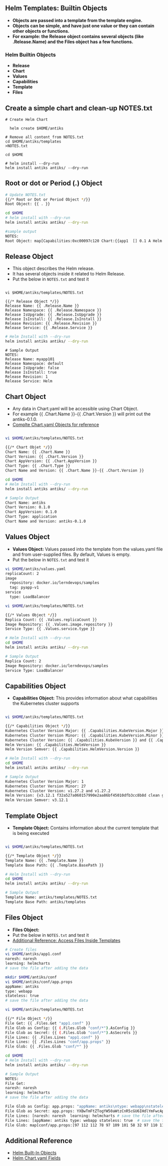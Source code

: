 ## Helm Templates: Builtin Objects

- **Objects are passed into a template from the template engine.** 
- **Objects can be simple, and have just one value or they can contain other objects or functions.**
- **For example: the Release object contains several objects (like .Release.Name) and the Files object has a few functions.**

### Helm Builtin Objects

- **Release** 
- **Chart** 
- **Values** 
- **Capabilities** 
- **Template** 
- **Files** 

## Create a simple chart and clean-up NOTES.txt
```t
# Create Helm Chart

  helm create $HOME/antiks

# Remove all content from NOTES.txt
cd $HOME/antiks/templates
>NOTES.txt

cd $HOME

# helm install --dry-run
helm install antiks antiks/ --dry-run
```

## Root or dot or Period (.) Object 
```sh
# Update NOTES.txt
{{/* Root or Dot or Period Object */}}
Root Object: {{ . }}
```
```sh
cd $HOME
# helm install with --dry-run
helm install antiks antiks/ --dry-run
```
```sh
#sample output 
NOTES:
Root Object: map[Capabilities:0xc00097c120 Chart:{{app1  [] 0.1 A Helm Chart for app1 [] []  v2   1.0 false map[]  [] } true} Files:map[] Release:map[IsInstall:true IsUpgrade:false Name:app1 Namespace:default Revision:1 Service:Helm] Subcharts:map[] Template:map[BasePath:app1/templates Name:app1/templates/NOTES.txt] Values:map[]]
```

## Release Object
- This object describes the Helm release. 
- It has several objects inside it related to Helm Release.
- Put the below in `NOTES.txt` and test it
```t

vi $HOME/antiks/templates/NOTES.txt

{{/* Release Object */}}
Release Name: {{ .Release.Name }}
Release Namespace: {{ .Release.Namespace }}
Release IsUpgrade: {{ .Release.IsUpgrade }}
Release IsInstall: {{ .Release.IsInstall }}
Release Revision: {{ .Release.Revision }}
Release Service: {{ .Release.Service }}
```
```sh
# Helm Install with --dry-run
helm install antiks antiks/ --dry-run
```
```t
# Sample Output
NOTES:
Release Name: myapp101
Release Namespace: default
Release IsUpgrade: false
Release IsInstall: true
Release Revision: 1
Release Service: Helm
```

## Chart Object
- Any data in Chart.yaml will be accessible using Chart Object. 
- For example {{ .Chart.Name }}-{{ .Chart.Version }} will print out the antiks-0.1.0.
- [Complte Chart.yaml Objects for reference](https://helm.sh/docs/topics/charts/#the-chartyaml-file)

```sh

vi $HOME/antiks/templates/NOTES.txt

{{/* Chart Objet */}}
Chart Name: {{ .Chart.Name }}
Chart Version: {{ .Chart.Version }}
Chart AppVersion: {{ .Chart.AppVersion }}
Chart Type: {{ .Chart.Type }}
Chart Name and Version: {{ .Chart.Name }}-{{ .Chart.Version }}
```
```sh
cd $HOME
# Helm Install with --dry-run
helm install antiks antiks/ --dry-run
```
```sh
# Sample Output
Chart Name: antiks
Chart Version: 0.1.0
Chart AppVersion: 0.1.0
Chart Type: application
Chart Name and Version: antiks-0.1.0
```

## Values Object
- **Values Object:** Values passed into the template from the values.yaml file and from user-supplied files. By default, Values is empty.
- Put the below in `NOTES.txt` and test it
```sh
vi $HOME/antiks/values.yaml 
replicaCount: 2
image
  repository: docker.io/lerndevops/samples
  tag: pyapp-v1
service
  type: LoadBalancer
```
```sh
vi $HOME/antiks/templates/NOTES.txt

{{/* Values Object */}}
Replica Count: {{ .Values.replicaCount }}
Image Repository: {{ .Values.image.repository }}
Service Type: {{ .Values.service.type }}
```
```sh
# Helm Install with --dry-run
cd $HOME
helm install antiks antiks/ --dry-run
```
```sh
# Sample Output
Replica Count: 2
Image Repository: docker.io/lerndevops/samples
Service Type: LoadBalancer
```

## Capabilities Object 
- **Capabilities Object:** This provides information about what capabilities the Kubernetes cluster supports
```sh

vi $HOME/antiks/templates/NOTES.txt

{{/* Capabilities Object */}}
Kubernetes Cluster Version Major: {{ .Capabilities.KubeVersion.Major }}
Kubernetes Cluster Version Minor: {{ .Capabilities.KubeVersion.Minor }}
Kubernetes Cluster Version: {{ .Capabilities.KubeVersion }} and {{ .Capabilities.KubeVersion.Version }}
Helm Version: {{ .Capabilities.HelmVersion }}
Helm Version Semver: {{ .Capabilities.HelmVersion.Version }}
```
```sh
# Helm Install with --dry-run
cd $HOME
helm install antiks antiks/ --dry-run
```
```sh 
# Sample Output
Kubernetes Cluster Version Major: 1
Kubernetes Cluster Version Minor: 27
Kubernetes Cluster Version: v1.27.2 and v1.27.2
Helm Version: {v3.12.1 f32a527a060157990e2aa86bf45010dfb3cc8b8d clean go1.20.5}
Helm Version Semver: v3.12.1
```
## Template Object
- **Template Object:** Contains information about the current template that is being executed
```sh

vi $HOME/antiks/templates/NOTES.txt

{{/* Template Object */}}
Template Name: {{ .Template.Name }} 
Template Base Path: {{ .Template.BasePath }}
```
```sh
# Helm Install with --dry-run
cd $HOME
helm install antiks antiks/ --dry-run
```
```sh
# Sample Output
Template Name: antiks/templates/NOTES.txt 
Template Base Path: antiks/templates
```

## Files Object 

- **Files Object:** 
- Put the below in `NOTES.txt` and test it
- [Additional Reference: Access Files Inside Templates](https://helm.sh/docs/chart_template_guide/accessing_files/)

```sh
# Create files 
vi $HOME/antiks/app1.conf
naresh: naresh 
learning: helmcharts
# save the file after adding the data 

mkdir $HOME/antiks/conf
vi $HOME/antiks/conf/app.props
appName: antiks
type: webapp
stateless: true 
# save the file after adding the data 
```

```sh
vi $HOME/antiks/templates/NOTES.txt

{{/* File Object */}}
File Get: {{ .Files.Get "app1.conf" }}
File Glob as Config: {{ (.Files.Glob "conf/*").AsConfig }}
File Glob as Secret: {{ (.Files.Glob "conf/*").AsSecrets }}
File Lines: {{ .Files.Lines "app1.conf" }}
File Lines: {{ .Files.Lines "conf/app.props" }}
File Glob: {{ .Files.Glob "conf/*" }}
```
```sh
cd $HOME 
# Helm Install with --dry-run
helm install antiks antiks/ --dry-run
``` 
```sh
# Sample Output
NOTES:
File Get: 
naresh: naresh
learning: helmcharts
# save the file after adding the data

File Glob as Config: app.props: "appName: antiks\ntype: webapp\nstateless: true \n# save the file after adding the data \n"
File Glob as Secret: app.props: YXBwTmFtZTogYW50aWtzCnR5cGU6IHdlYmFwcApzdGF0ZWxlc3M6IHRydWUgCiMgc2F2ZSB0aGUgZmlsZSBhZnRlciBhZGRpbmcgdGhlIGRhdGEgCg==
File Lines: [naresh: naresh  learning: helmcharts # save the file after adding the data]
File Lines: [appName: antiks type: webapp stateless: true  # save the file after adding the data ]
File Glob: map[conf/app.props:[97 112 112 78 97 109 101 58 32 97 110 116 105 107 115 10 116 121 112 101 58 32 119 101 98 97 112 112 10 115 116 97 116 101 108 101 115 115 58 32 116 114 117 101 32 10 35 32 115 97 118 101 32 116 104 101 32 102 105 108 101 32 97 102 116 101 114 32 97 100 100 105 110 103 32 116 104 101 32 100 97 116 97 32 10]]
```

## Additional Reference
- [Helm Built-In Objects](https://helm.sh/docs/chart_template_guide/builtin_objects/)
- [Helm Chart.yaml Fields](https://helm.sh/docs/chart_template_guide/builtin_objects/)

